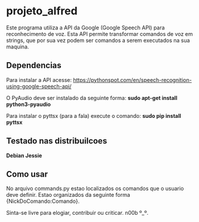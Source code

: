 # projeto_alfred
Este programa utiliza a API da Google (Google Speech API) para reconhecimento de voz. 
Esta API permite transformar comandos de voz em strings, que por sua vez podem ser comandos
a serem executados na sua maquina. 

## Dependencias
Para instalar a API acesse:
https://pythonspot.com/en/speech-recognition-using-google-speech-api/

O PyAudio deve ser instalado da seguinte forma:
**sudo apt-get install python3-pyaudio**

Para instalar o pyttsx (para a fala) execute o comando:
**sudo pip install pyttsx**

## Testado nas distribuilcoes
**Debian Jessie**

## Como usar
No arquivo commands.py estao localizados os comandos que o usuario deve definir. 
Estao organizados da seguinte forma {NickDoComando:Comando}. 

Sinta-se livre para elogiar, contribuir ou criticar. n00b º_º. 
